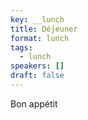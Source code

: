 ```yaml
---
key: __lunch
title: Déjeuner
format: lunch
tags:
  - lunch
speakers: []
draft: false
---
```

Bon appétit
